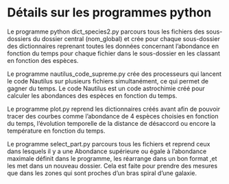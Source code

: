 # Détails sur les programmes python

Le programme python dict_species2.py parcours tous les fichiers des sous-dossiers du dossier central (nom_global) et crée pour chaque sous-dossier des dictionnaires reprenant toutes les données concernant l’abondance en fonction du temps pour chaque fichier dans le sous-dossier en les classant en fonction des espèces. 

Le programme nautilus_code_supreme.py  crée des processeurs qui lancent le code Nautilus sur plusieurs fichiers simultanément, ce qui permet de gagner du temps. Le code Nautilus est un code astrochimie créé pour calculer les abondances des espèces en fonction du temps.  

Le programme plot.py reprend les dictionnaires créés avant afin de pouvoir tracer des courbes comme  l’abondance de 4 espèces choisies en fonction du temps, l’évolution temporelle de la distance de désaccord ou encore la température en fonction du temps. 

Le programme select_part.py parcours tous les fichiers et reprend ceux dans lesquels il y a une Abondance supérieure ou égale à l’abondance maximale définit dans le programme, les réarrange dans un bon format ,et les met dans un nouveau dossier. Cela est faite pour prendre des mesures que dans les zones qui sont proches d’un bras spiral d’une galaxie. 
